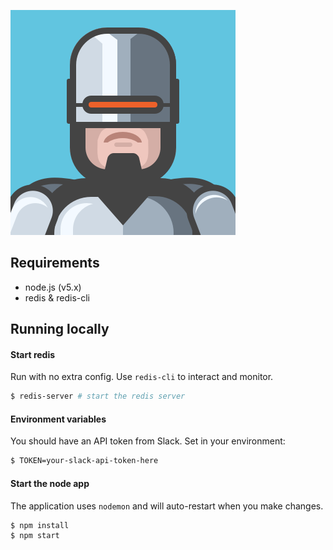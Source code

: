 ![screenshot](https://raw.githubusercontent.com/slwen/robocoop/master/avatar.png)

## Requirements

- node.js (v5.x)
- redis & redis-cli

## Running locally

#### Start redis

Run with no extra config. Use `redis-cli` to interact and monitor.

```sh
$ redis-server # start the redis server
```

#### Environment variables

You should have an API token from Slack. Set in your environment:

```sh
$ TOKEN=your-slack-api-token-here
```

#### Start the node app

The application uses `nodemon` and will auto-restart when you make changes.

```sh
$ npm install
$ npm start
```
